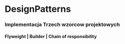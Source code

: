 # DesignPatterns

### Implementacja Trzech wzorcow projektowych 

#### Flyweight | Builder | Chain of responsibility
